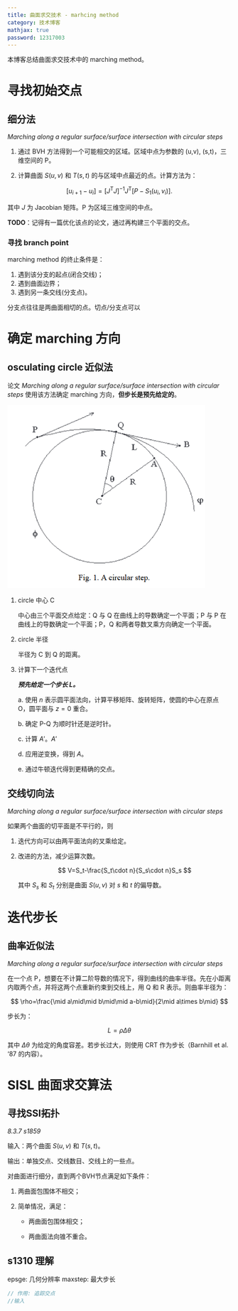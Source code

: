 ```yaml
---
title: 曲面求交技术 - marhcing method
category: 技术博客
mathjax: true
password: 12317003
---
```


本博客总结曲面求交技术中的 marching method。

# 寻找初始交点

## 细分法

*Marching along a regular surface/surface intersection with circular steps* 

1. 通过 BVH 方法得到一个可能相交的区域。区域中点为参数的 (u,v), (s,t)，三维空间的 P。

2. 计算曲面 $S(u,v)$ 和 $T(s,t)$ 的与区域中点最近的点。计算方法为：

$$
[u_{i+1}-u_i]=[J^\mathrm{T}J]^{-1}J^\mathrm{T}[P-S_1(u_i,v_i)].
$$

其中 $J$ 为 Jacobian 矩阵。P 为区域三维空间的中点。

**TODO**：记得有一篇优化该点的论文，通过再构建三个平面的交点。

### 寻找 branch point

marching method 的终止条件是：

1. 遇到该分支的起点(闭合交线)；
2. 遇到曲面边界；
3. 遇到另一条交线(分支点)。

分支点往往是两曲面相切的点。切点/分支点可以


# 确定 marching 方向

## osculating circle 近似法

论文 *Marching along a regular surface/surface intersection with circular steps* 使用该方法确定 marching 方向，**但步长是预先给定的**。

![创建shared_ptr](images/20240814_tec_SSIMethod/circular_step.png)

1. circle 中心 C

    中心由三个平面交点给定：Q 与 Q 在曲线上的导数确定一个平面；P 与 P 在曲线上的导数确定一个平面；P，Q 和两者导数叉乘方向确定一个平面。

2. circle 半径

    半径为 C 到 Q 的距离。

3. 计算下一个迭代点

    ***预先给定一个步长 L。***

    a. 使用 $n$ 表示圆平面法向，计算平移矩阵、旋转矩阵，使圆的中心在原点 O，圆平面与 $z=0$ 重合。

    b. 确定 P-Q 为顺时针还是逆时针。

    c. 计算 $A'$。$A'$ 

    d. 应用逆变换，得到 $A$。

    e. 通过牛顿迭代得到更精确的交点。

## 交线切向法

*Marching along a regular surface/surface intersection with circular steps* 

如果两个曲面的切平面是不平行的，则

1. 迭代方向可以由两平面法向的叉乘给定。

2. 改进的方法，减少运算次数。

    $$
    V=S_t-\frac{S_t\cdot n}{S_s\cdot n}S_s
    $$

    其中 $S_s$ 和 $S_t$ 分别是曲面 $S(u,v)$ 对 $s$ 和 $t$ 的偏导数。

# 迭代步长

## 曲率近似法

*Marching along a regular surface/surface intersection with circular steps*

在一个点 P，想要在不计算二阶导数的情况下，得到曲线的曲率半径。先在小距离内取两个点，并将这两个点重新约束到交线上，用 Q 和 R 表示。则曲率半径为：

$$
\rho=\frac{\mid a\mid\mid b\mid\mid a-b\mid}{2\mid a\times b\mid}
$$

步长为：

$$
L=\rho\Delta\theta
$$

其中 $\Delta\theta$ 为给定的角度容差。若步长过大，则使用 CRT 作为步长（Barnhill et al. ‘87 的内容）。

# SISL 曲面求交算法

## 寻找SSI拓扑

*8.3.7 s1859*

输入：两个曲面 $S(u,v)$ 和 $T(s,t)$。

输出：单独交点、交线数目、交线上的一些点。

对曲面进行细分，直到两个BVH节点满足如下条件：

1. 两曲面包围体不相交；

2. 简单情况，满足：

    - 两曲面包围体相交；

    - 两曲面法向锥不重合。

## s1310 理解

epsge: 几何分辨率
maxstep: 最大步长

```cpp
// 作用: 追踪交点
//输入
```

